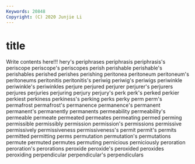 ```yaml
---
Keywords: 20848
Copyright: (C) 2020 Junjie Li
---
```


# title

Write contents here!!!
hery's 
periphrases 
periphrasis 
periphrasis's 
periscope 
periscope's 
periscopes
perish 
perishable 
perishable's 
perishables 
perished 
perishes 
perishing 
peritonea 
peritoneum 
peritoneum's
peritoneums 
peritonitis 
peritonitis's 
periwig 
periwig's 
periwigs 
periwinkle 
periwinkle's 
periwinkles 
perjure
perjured 
perjurer 
perjurer's 
perjurers 
perjures 
perjuries 
perjuring 
perjury 
perjury's 
perk
perk's 
perked 
perkier 
perkiest 
perkiness 
perkiness's 
perking 
perks 
perky 
perm
perm's 
permafrost 
permafrost's 
permanence 
permanence's 
permanent 
permanent's 
permanently 
permanents 
permeability
permeability's 
permeable 
permeate 
permeated 
permeates 
permeating 
permed 
perming 
permissible 
permissibly
permission 
permission's 
permissions 
permissive 
permissively 
permissiveness 
permissiveness's 
permit 
permit's 
permits
permitted 
permitting 
perms 
permutation 
permutation's 
permutations 
permute 
permuted 
permutes 
permuting
pernicious 
perniciously 
peroration 
peroration's 
perorations 
peroxide 
peroxide's 
peroxided 
peroxides 
peroxiding
perpendicular 
perpendicular's 
perpendiculars 
